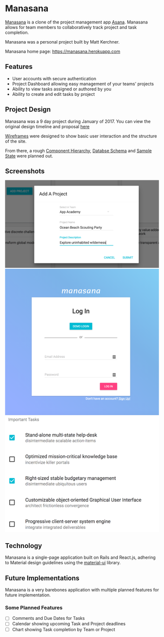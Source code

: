 # Manasana

[Manasana](https://manasana.herokuapp.com) is a clone of the project management app [Asana](https://app.asana.com/). Manasana allows for team members to collaboratively track project and task completion.

Manasana was a personal project built by Matt Kerchner.

Manasana home page: https://manasana.herokuapp.com

## Features

- User accounts with secure authentication
- Project Dashboard allowing easy management of your teams' projects
- Ability to view tasks assigned or authored by you
- Ability to create and edit tasks by project

## Project Design

Manasana was a 9 day project during January of 2017. You can view the original design timeline and proposal [here](./docs/README.md)

[Wireframes](./wireframes/) were designed to show basic user interaction and the structure of the site.

From there, a rough [Component Hierarchy](./component-hierarchy.md), [Databse Schema](./schema.md) and [Sample State](./sample-state.md) were planned out.

## Screenshots

![alttag](./docs/screenshots/addproject.png)
![alttag](./docs/screenshots/loginform.png)
![alttag](./docs/screenshots/tasklist.png)

## Technology

Manasana is a single-page application built on Rails and React.js, adhering to Material design guidelines using the [material-ui](www.material-ui.com) library.


## Future Implementations

Manasana is a very barebones application with multiple planned features for future implementation.

### Some Planned Features

- [ ] Comments and Due Dates for Tasks
- [ ] Calendar showing upcoming Task and Project deadlines
- [ ] Chart showing Task completion by Team or Project
